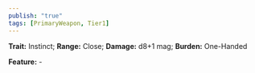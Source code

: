 ```yaml
---
publish: "true"
tags: [PrimaryWeapon, Tier1]
---
```

**Trait:** Instinct; **Range:** Close; **Damage:** d8+1 mag; **Burden:** One-Handed

**Feature:** -
